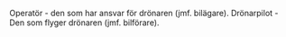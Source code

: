 Operatör - den som har ansvar för drönaren (jmf. bilägare).
Drönarpilot - Den som flyger drönaren (jmf. bilförare).
